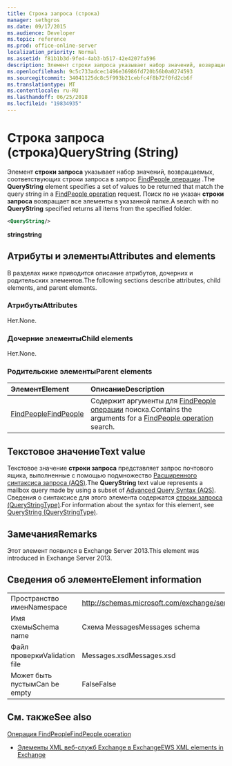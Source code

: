 ```yaml
---
title: Строка запроса (строка)
manager: sethgros
ms.date: 09/17/2015
ms.audience: Developer
ms.topic: reference
ms.prod: office-online-server
localization_priority: Normal
ms.assetid: f81b1b3d-9fe4-4ab3-b517-42e4207fa596
description: Элемент строки запроса указывает набор значений, возвращаемых, соответствующих строки запроса в запрос операции FindPeople. Поиск по не указан строки запроса возвращает все элементы в указанной папке.
ms.openlocfilehash: 9c5c733adcec1496e36986fd720b56b0a0274593
ms.sourcegitcommit: 34041125dc8c5f993b21cebfc4f8b72f0fd2cb6f
ms.translationtype: MT
ms.contentlocale: ru-RU
ms.lasthandoff: 06/25/2018
ms.locfileid: "19834935"
---
```

# <a name="querystring-string"></a><span data-ttu-id="fee9a-104">Строка запроса (строка)</span><span class="sxs-lookup"><span data-stu-id="fee9a-104">QueryString (String)</span></span>

<span data-ttu-id="fee9a-105">Элемент **строки запроса** указывает набор значений, возвращаемых, соответствующих строки запроса в запрос [FindPeople операции](findpeople-operation.md) .</span><span class="sxs-lookup"><span data-stu-id="fee9a-105">The **QueryString** element specifies a set of values to be returned that match the query string in a [FindPeople operation](findpeople-operation.md) request.</span></span> <span data-ttu-id="fee9a-106">Поиск по не указан **строки запроса** возвращает все элементы в указанной папке.</span><span class="sxs-lookup"><span data-stu-id="fee9a-106">A search with no **QueryString** specified returns all items from the specified folder.</span></span> 
  
```XML
<QueryString/> 
```

 <span data-ttu-id="fee9a-107">**string**</span><span class="sxs-lookup"><span data-stu-id="fee9a-107">**string**</span></span>
## <a name="attributes-and-elements"></a><span data-ttu-id="fee9a-108">Атрибуты и элементы</span><span class="sxs-lookup"><span data-stu-id="fee9a-108">Attributes and elements</span></span>

<span data-ttu-id="fee9a-109">В разделах ниже приводится описание атрибутов, дочерних и родительских элементов.</span><span class="sxs-lookup"><span data-stu-id="fee9a-109">The following sections describe attributes, child elements, and parent elements.</span></span>
  
### <a name="attributes"></a><span data-ttu-id="fee9a-110">Атрибуты</span><span class="sxs-lookup"><span data-stu-id="fee9a-110">Attributes</span></span>

<span data-ttu-id="fee9a-111">Нет.</span><span class="sxs-lookup"><span data-stu-id="fee9a-111">None.</span></span>
  
### <a name="child-elements"></a><span data-ttu-id="fee9a-112">Дочерние элементы</span><span class="sxs-lookup"><span data-stu-id="fee9a-112">Child elements</span></span>

<span data-ttu-id="fee9a-113">Нет.</span><span class="sxs-lookup"><span data-stu-id="fee9a-113">None.</span></span>
  
### <a name="parent-elements"></a><span data-ttu-id="fee9a-114">Родительские элементы</span><span class="sxs-lookup"><span data-stu-id="fee9a-114">Parent elements</span></span>

|<span data-ttu-id="fee9a-115">**Элемент**</span><span class="sxs-lookup"><span data-stu-id="fee9a-115">**Element**</span></span>|<span data-ttu-id="fee9a-116">**Описание**</span><span class="sxs-lookup"><span data-stu-id="fee9a-116">**Description**</span></span>|
|:-----|:-----|
|[<span data-ttu-id="fee9a-117">FindPeople</span><span class="sxs-lookup"><span data-stu-id="fee9a-117">FindPeople</span></span>](findpeople.md) <br/> |<span data-ttu-id="fee9a-118">Содержит аргументы для [FindPeople операции](findpeople-operation.md) поиска.</span><span class="sxs-lookup"><span data-stu-id="fee9a-118">Contains the arguments for a [FindPeople operation](findpeople-operation.md) search.</span></span>  <br/> |
   
## <a name="text-value"></a><span data-ttu-id="fee9a-119">Текстовое значение</span><span class="sxs-lookup"><span data-stu-id="fee9a-119">Text value</span></span>

<span data-ttu-id="fee9a-120">Текстовое значение **строки запроса** представляет запрос почтового ящика, выполненные с помощью подмножество [Расширенного синтаксиса запроса (AQS)](http://msdn.microsoft.com/en-us/library/aa965711%28VS.85%29.aspx).</span><span class="sxs-lookup"><span data-stu-id="fee9a-120">The **QueryString** text value represents a mailbox query made by using a subset of [Advanced Query Syntax (AQS)](http://msdn.microsoft.com/en-us/library/aa965711%28VS.85%29.aspx).</span></span> <span data-ttu-id="fee9a-121">Сведения о синтаксисе для этого элемента содержатся [строки запроса (QueryStringType)](querystring-querystringtype.md).</span><span class="sxs-lookup"><span data-stu-id="fee9a-121">For information about the syntax for this element, see [QueryString (QueryStringType)](querystring-querystringtype.md).</span></span>
  
## <a name="remarks"></a><span data-ttu-id="fee9a-122">Замечания</span><span class="sxs-lookup"><span data-stu-id="fee9a-122">Remarks</span></span>

<span data-ttu-id="fee9a-123">Этот элемент появился в Exchange Server 2013.</span><span class="sxs-lookup"><span data-stu-id="fee9a-123">This element was introduced in Exchange Server 2013.</span></span>
  
## <a name="element-information"></a><span data-ttu-id="fee9a-124">Сведения об элементе</span><span class="sxs-lookup"><span data-stu-id="fee9a-124">Element information</span></span>

|||
|:-----|:-----|
|<span data-ttu-id="fee9a-125">Пространство имен</span><span class="sxs-lookup"><span data-stu-id="fee9a-125">Namespace</span></span>  <br/> |http://schemas.microsoft.com/exchange/services/2006/messages  <br/> |
|<span data-ttu-id="fee9a-126">Имя схемы</span><span class="sxs-lookup"><span data-stu-id="fee9a-126">Schema name</span></span>  <br/> |<span data-ttu-id="fee9a-127">Схема Messages</span><span class="sxs-lookup"><span data-stu-id="fee9a-127">Messages schema</span></span>  <br/> |
|<span data-ttu-id="fee9a-128">Файл проверки</span><span class="sxs-lookup"><span data-stu-id="fee9a-128">Validation file</span></span>  <br/> |<span data-ttu-id="fee9a-129">Messages.xsd</span><span class="sxs-lookup"><span data-stu-id="fee9a-129">Messages.xsd</span></span>  <br/> |
|<span data-ttu-id="fee9a-130">Может быть пустым</span><span class="sxs-lookup"><span data-stu-id="fee9a-130">Can be empty</span></span>  <br/> |<span data-ttu-id="fee9a-131">False</span><span class="sxs-lookup"><span data-stu-id="fee9a-131">False</span></span>  <br/> |
   
## <a name="see-also"></a><span data-ttu-id="fee9a-132">См. также</span><span class="sxs-lookup"><span data-stu-id="fee9a-132">See also</span></span>



[<span data-ttu-id="fee9a-133">Операция FindPeople</span><span class="sxs-lookup"><span data-stu-id="fee9a-133">FindPeople operation</span></span>](findpeople-operation.md)


- [<span data-ttu-id="fee9a-134">Элементы XML веб-служб Exchange в Exchange</span><span class="sxs-lookup"><span data-stu-id="fee9a-134">EWS XML elements in Exchange</span></span>](ews-xml-elements-in-exchange.md)

